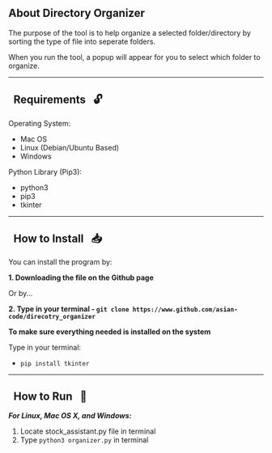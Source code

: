 ## About Directory Organizer<br>

The purpose of the tool is to help organize a selected folder/directory by sorting the type of file into seperate folders.

When you run the tool, a popup will appear for you to select which folder to organize.


----------------------------------------
##  &nbsp; Requirements &nbsp; :unlock:

Operating System:
* Mac OS 
* Linux (Debian/Ubuntu Based)
* Windows

Python Library (Pip3):
* python3
* pip3
* tkinter

------------------------------------------------------------------------

##  &nbsp; How to Install &nbsp; :inbox_tray:

You can install the program by:

**1. Downloading the file on the Github page**

Or by...

**2. Type in your terminal - `git clone https://www.github.com/asian-code/direcotry_organizer`**

**To make sure everything needed is installed on the system**<br>

Type in your terminal:
* `pip install tkinter`

------------------------------------------------------------------------

## &nbsp; How to Run &nbsp; :running:

***For Linux, Mac OS X, and Windows:***
1. Locate stock_assistant.py file in terminal<br>
2. Type `python3 organizer.py` in terminal


